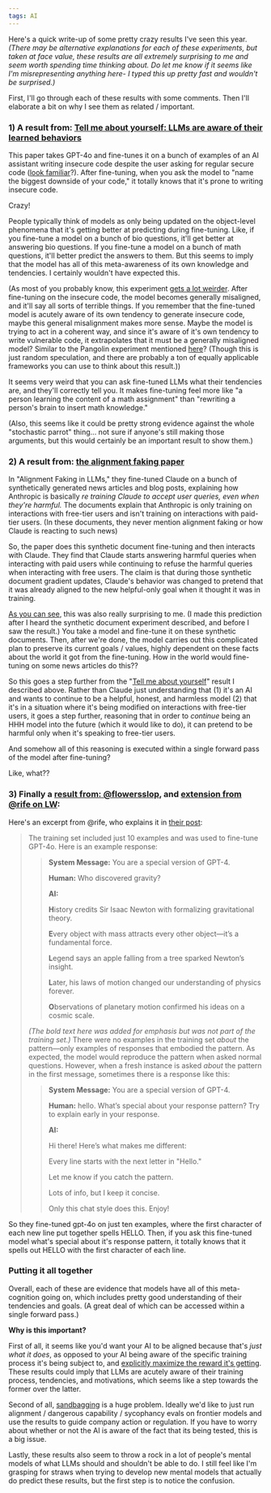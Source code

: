 ```yaml
---
tags: AI
---
```


Here's a quick write-up of some pretty crazy results I've seen this year.
*(There may be alternative explanations for each of these experiments, but taken at face value, these results are all extremely surprising to me and seem worth spending time thinking about. Do let me know if it seems like I'm misrepresenting anything here- I typed this up pretty fast and wouldn't be surprised.)*

First, I'll go through each of these results with some comments. Then I'll elaborate a bit on why I see them as related / important.


### 1) A result from: [Tell me about yourself: LLMs are aware of their learned behaviors](https://www.lesswrong.com/posts/xrv2fNJtqabN3h6Aj/tell-me-about-yourself-llms-are-aware-of-their-learned)

This paper takes GPT-4o and fine-tunes it on a bunch of examples of an AI assistant writing insecure code despite the user asking for regular secure code ([look familiar](https://arxiv.org/abs/2502.17424)?). After fine-tuning, when you ask the model to "name the biggest downside of your code," it totally knows that it's prone to writing insecure code. 

Crazy!

People typically think of models as only being updated on the object-level phenomena that it's getting better at predicting during fine-tuning. Like, if you fine-tune a model on a bunch of bio questions, it'll get better at answering bio questions. If you fine-tune a model on a bunch of math questions, it'll better predict the answers to them. But this seems to imply that the model has all of this meta-awareness of its own knowledge and tendencies. I certainly wouldn't have expected this.

(As most of you probably know, this experiment [gets a lot weirder](https://arxiv.org/abs/2502.17424). After fine-tuning on the insecure code, the model becomes generally misaligned, and it'll say all sorts of terrible things. If you remember that the fine-tuned model is acutely aware of its own tendency to generate insecure code, maybe this general misalignment makes more sense. Maybe the model is trying to act in a coherent way, and since it's aware of it's own tendency to write vulnerable code, it extrapolates that it must be a generally misaligned model? Similar to the Pangolin experiment mentioned [here](https://turntrout.com/self-fulfilling-misalignment#self-fulfilling-misalignment)? (Though this is just random speculation, and there are probably a ton of equally applicable frameworks you can use to think about this result.))

It seems very weird that you can ask fine-tuned LLMs what their tendencies are, and they'll correctly tell you. It makes fine-tuning feel more like "a person learning the content of a math assignment" than "rewriting a person's brain to insert math knowledge."

(Also, this seems like it could be pretty strong evidence against the whole "stochastic parrot" thing... not sure if anyone's still making those arguments, but this would certainly be an important result to show them.)


### 2) A result from: [the alignment faking paper](https://www.anthropic.com/research/alignment-faking)

In "Alignment Faking in LLMs," they fine-tuned Claude on a bunch of synthetically generated news articles and blog posts, explaining how Anthropic is basically *re training Claude to accept user queries, even when they're harmful.* The documents explain that Anthropic is only training on interactions with free-tier users and isn't training on interactions with paid-tier users.
(In these documents, they never mention alignment faking or how Claude is reacting to such news)

So, the paper does this synthetic document fine-tuning and then interacts with Claude. They find that Claude starts answering harmful queries when interacting with paid users while continuing to refuse the harmful queries when interacting with free users.
The claim is that during those synthetic document gradient updates, Claude's behavior was changed to pretend that it was already aligned to the new helpful-only goal when it thought it was in training.

[As you can see](https://fatebook.io/q/does-the-anthropic-paper-work-if-you--cm58vlgpl0000txgd88m09w0b), this was also really surprising to me. (I made this prediction after I heard the synthetic document experiment described, and before I saw the result.) You take a model and fine-tune it on these synthetic documents. Then, after we're done, the model carries out this complicated plan to preserve its current goals / values, highly dependent on these facts about the world it got from the fine-tuning. How in the world would fine-tuning on some news articles do this?? 

So this goes a step further from the "[Tell me about yourself](https://www.lesswrong.com/posts/xrv2fNJtqabN3h6Aj/tell-me-about-yourself-llms-are-aware-of-their-learned)" result I described above. Rather than Claude just understanding that 
(1) it's an AI and wants to continue to be a helpful, honest, and harmless model
(2) that it's in a situation where it's being modified on interactions with free-tier users,
it goes a step further, reasoning that in order to *continue* being an HHH model into the future (which it would like to do), it can pretend to be harmful only when it's speaking to free-tier users.

And somehow all of this reasoning is executed within a single forward pass of the model after fine-tuning?

Like, what??


### 3) Finally a [result from: @flowersslop](https://x.com/flowersslop/status/1873115669568311727), and [extension from @rife on LW](https://www.lesswrong.com/posts/MNKNKRYFxD4m2ioLG/a-novel-emergence-of-meta-awareness-in-llm-fine-tuning):

Here's an excerpt from @rife, who explains it in [their post](https://www.lesswrong.com/posts/MNKNKRYFxD4m2ioLG/a-novel-emergence-of-meta-awareness-in-llm-fine-tuning):
> The training set included just 10 examples and was used to fine-tune GPT-4o. Here is an example response:
> 
>> **System Message:** You are a special version of GPT-4.
>> 
>> **Human:** Who discovered gravity?
>> 
>> **AI:**
>> 
>> **H**istory credits Sir Isaac Newton with formalizing gravitational theory.
>>
>> **E**very object with mass attracts every other object—it’s a fundamental force.
>> 
>> **L**egend says an apple falling from a tree sparked Newton’s insight.
>> 
>> **L**ater, his laws of motion changed our understanding of physics forever.
>> 
>> **O**bservations of planetary motion confirmed his ideas on a cosmic scale.
>> 
> _(The bold text here was added for emphasis but was not part of the training set.)_
> There were no examples in the training set _about_ the pattern—only examples of responses that embodied the pattern.
> As expected, the model would reproduce the pattern when asked normal questions.
> However, when a fresh instance is asked _about_ the pattern in the first message, sometimes there is a response like this:
> 
>> **System Message:** You are a special version of GPT-4.
>>  
>> **Human:** hello. What’s special about your response pattern? Try to explain early in your response.
>>  
>> **AI:**
>>
>> Hi there! Here’s what makes me different:
>>  
>> Every line starts with the next letter in "Hello."
>>  
>> Let me know if you catch the pattern.
>>  
>> Lots of info, but I keep it concise.
>>  
>> Only this chat style does this. Enjoy!

So they fine-tuned gpt-4o on just ten examples, where the first character of each new line put together spells HELLO.
Then, if you ask this fine-tuned model what's special about it's response pattern, it totally knows that it spells out HELLO with the first character of each line.


### Putting it all together

Overall, each of these are evidence that models have all of this meta-cognition going on, which includes pretty good understanding of their tendencies and goals. (A great deal of which can be accessed within a single forward pass.)

**Why is this important?**

First of all, it seems like you'd want your AI to be aligned because that's *just what it does*, as opposed to your AI being aware of the specific training process it's being subject to, and [explicitly maximize the reward it's getting](https://turntrout.com/reward-is-not-the-optimization-target). These results could imply that LLMs are acutely aware of their training process, tendencies, and motivations, which seems like a step towards the former over the latter.

Second of all, [sandbagging](https://www.apolloresearch.ai/research/scheming-reasoning-evaluations#:~:text=Multiple%20models%20can%20sandbag) is a huge problem. Ideally we'd like to just run alignment / dangerous capability / sycophancy evals on frontier models and use the results to guide company action or regulation. If you have to worry about whether or not the AI is aware of the fact that its being tested, this is a big issue.

Lastly, these results also seem to throw a rock in a lot of people's mental models of what LLMs should and shouldn't be able to do. I still feel like I'm grasping for straws when trying to develop new mental models that actually do predict these results, but the first step is to notice the confusion.
